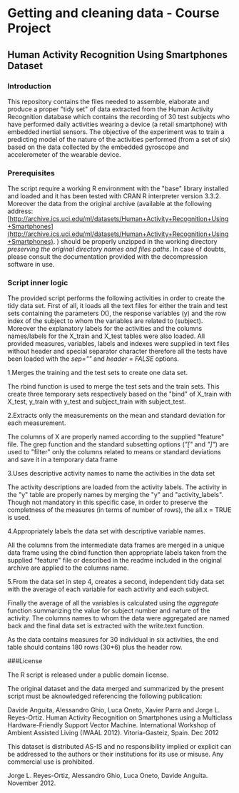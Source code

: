 # Getting and cleaning data - Course Project

## Human Activity Recognition Using Smartphones Dataset

### Introduction

This repository contains the files needed to assemble, elaborate and produce a proper "tidy set" of data extracted from the Human Activity Recognition database which contains the 
recording of 30 test subjects who have performed daily activities wearing a device (a retail smartphone) with embedded inertial sensors.
The objective of the experiment was to train a predicting model of the nature of the activities performed (from a set of six) based on the data collected by the embedded gyroscope and accelerometer of the wearable device.

### Prerequisites

The script require a working R environment with the "base" library installed and loaded and it has been tested with CRAN R interpreter version 3.3.2.
Moreover the data from the original archive (available at the following address: [http://archive.ics.uci.edu/ml/datasets/Human+Activity+Recognition+Using+Smartphones](http://archive.ics.uci.edu/ml/datasets/Human+Activity+Recognition+Using+Smartphones).
) should be properly unzipped in the working directory *preserving the original directory names and files paths*. 
In case of doubts, please consult the documentation provided with the decompression software in use.

### Script inner logic

The provided script performs the following activities in order to create the tidy data set.
First of all, it loads all the text files for either the train and test sets containing the parameters (X), the response variables (y) and the row index of the subject 
to whom the variables are related to (subject). Moreover the explanatory labels for the activities and the columns names/labels for the X_train and X_test tables were also loaded. 
All provided measures, variables, labels and indexes were supplied in text files without header and special separator character therefore all the tests have been loaded with the _sep=""_ and _header = FALSE_ options.

1.Merges the training and the test sets to create one data set. 

The rbind function is used to merge the test sets and the train sets. This create three temporary sets respectively based on the "bind" of X_train with X_test, y_train with y_test and subject_train with subject_test. 

2.Extracts only the measurements on the mean and standard deviation for each measurement. 

The columns of X are properly named according to the supplied "feature" file.
The grep function and the standard subsetting options (_"["_ and _"]"_) are used to "filter" only the columns related to means or standard deviations and save it in a temporary data frame 
 
3.Uses descriptive activity names to name the activities in the data set

The activity descriptions are loaded from the activity labels. The activity in the "y" table are properly names by merging the "y" and "activity_labels". 
Though not mandatory in this specific case, in order to preserve the completness of the measures (in terms of number of rows), the all.x = TRUE is used.

4.Appropriately labels the data set with descriptive variable names. 

All the columns from the intermediate data frames are merged in a unique data frame using the cbind function then appropriate labels taken from the supplied "feature" file or described in the readme included in the original archive are applied to the columns name. 

5.From the data set in step 4, creates a second, independent tidy data set with the average of each variable for each activity and each subject.

Finally the average of all the variables is calculated using the _aggregate_ function summarizing the value for subject number and nature of the activity. 
The columns names to whom the data were aggregated are named back and the final data set is extracted with the write.text function.

As the data contains measures for 30 individual in six activities, the end table should contains 180 rows (30*6) plus the header row.

###License

The R script is released under a public domain license.

The original dataset and the data merged and summarized by the present script must be aknowledged referencing the following publication: 

Davide Anguita, Alessandro Ghio, Luca Oneto, Xavier Parra and Jorge L. Reyes-Ortiz. Human Activity Recognition on Smartphones using a Multiclass Hardware-Friendly Support Vector Machine. International Workshop of Ambient Assisted Living (IWAAL 2012). Vitoria-Gasteiz, Spain. Dec 2012

This dataset is distributed AS-IS and no responsibility implied or explicit can be addressed to the authors or their institutions for its use or misuse. Any commercial use is prohibited.

Jorge L. Reyes-Ortiz, Alessandro Ghio, Luca Oneto, Davide Anguita. November 2012.
